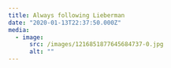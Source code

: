 ```yaml
---
title: Always following Lieberman
date: "2020-01-13T22:37:50.000Z"
media:
  - image:
      src: /images/1216851877645684737-0.jpg
      alt: ""
---
```

